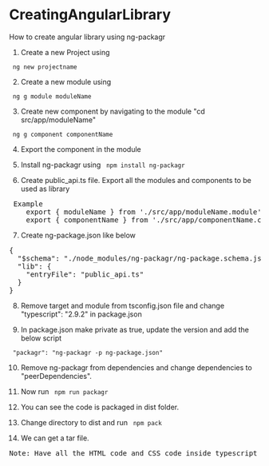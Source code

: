 # CreatingAngularLibrary
How to create angular library using ng-packagr

1. Create a new Project using 

<code> ng new projectname </code>

2. Create a new module using 

<code> ng g module moduleName </code>

3. Create new component by navigating to the module "cd src/app/moduleName"

<code> ng g component componentName </code>

4. Export the component in the module

5. Install ng-packagr using <code> npm install ng-packagr </code>
  
6. Create public_api.ts file. Export all the modules and components to be used as library

<pre> Example  
    export { moduleName } from './src/app/moduleName.module';
    export { componentName } from './src/app/componentName.component';
</pre>

7. Create ng-package.json like below
<pre>
{
  "$schema": "./node_modules/ng-packagr/ng-package.schema.json",
  "lib": {
    "entryFile": "public_api.ts"
  }
}
</pre>

8. Remove target and module from tsconfig.json file and   change "typescript": "2.9.2" in package.json

9. In package.json make private as true, update the version and add the below script 

<code> "packagr": "ng-packagr -p ng-package.json" </code>

10. Remove ng-packagr from dependencies and change dependencies to "peerDependencies".

11. Now run <code> npm run packagr </code>

12. You can see the code is packaged in dist folder.

13. Change directory to dist and run <code> npm pack </code>

14. We can get a tar file.


<pre>
Note: Have all the HTML code and CSS code inside typescript
</pre>


